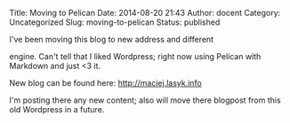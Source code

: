 Title: Moving to Pelican
Date: 2014-08-20 21:43
Author: docent
Category: Uncategorized
Slug: moving-to-pelican
Status: published

<!--:en-->I've been moving this blog to new address and different
engine. Can't tell that I liked Wordpress; right now using Pelican with
Markdown and just &lt;3 it.

New blog can be found here: <http://maciej.lasyk.info>

I'm posting there any new content; also will move there blogpost from
this old Wordpress in a future.<!--:-->
